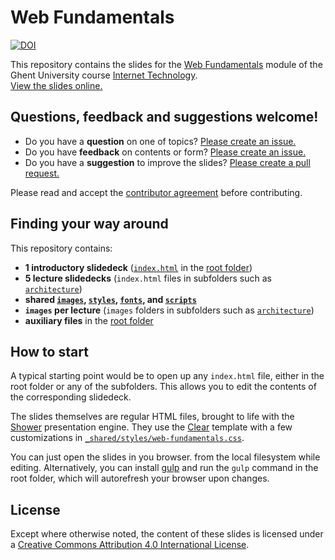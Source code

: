 # Web Fundamentals
[![DOI](https://zenodo.org/badge/49000057.svg)](https://zenodo.org/badge/latestdoi/49000057)

This repository contains the slides for the [Web Fundamentals](http://rubenverborgh.github.io/WebFundamentals/) module
of the Ghent University course [Internet Technology](http://studiegids.ugent.be/2015/EN/studiefiches/C001894.pdf).
<br>
[View the slides online.](http://rubenverborgh.github.io/WebFundamentals/)

## Questions, feedback and suggestions welcome!
- Do you have a **question** on one of topics? [Please create an issue.](https://github.com/RubenVerborgh/WebFundamentals/issues/new)
- Do you have **feedback** on contents or form? [Please create an issue.](https://github.com/RubenVerborgh/WebFundamentals/issues/new)
- Do you have a **suggestion** to improve the slides? [Please create a pull request.](https://github.com/RubenVerborgh/WebFundamentals/pulls)

Please read and accept the [contributor agreement](https://github.com/RubenVerborgh/WebFundamentals/blob/gh-pages/CONTRIBUTING.md) before contributing.

## Finding your way around
This repository contains:
- **1 introductory slidedeck** ([`index.html`](https://github.com/RubenVerborgh/WebFundamentals/blob/gh-pages/index.html) in the [root folder](https://github.com/RubenVerborgh/WebFundamentals/))
- **5 lecture slidedecks** (`index.html` files in subfolders such as [`architecture`](https://github.com/RubenVerborgh/WebFundamentals/tree/gh-pages/architecture))
- **shared [`images`](https://github.com/RubenVerborgh/WebFundamentals/tree/gh-pages/_shared/images), [`styles`](https://github.com/RubenVerborgh/WebFundamentals/tree/gh-pages/_shared/styles), [`fonts`](https://github.com/RubenVerborgh/WebFundamentals/tree/gh-pages/_shared/fonts), and [`scripts`](https://github.com/RubenVerborgh/WebFundamentals/tree/gh-pages/_shared/scripts)**
- **`images` per lecture** (`images` folders in subfolders such as [`architecture`](https://github.com/RubenVerborgh/WebFundamentals/tree/gh-pages/architecture))
- **auxiliary files** in the [root folder](https://github.com/RubenVerborgh/WebFundamentals/)

## How to start
A typical starting point would be to open up any `index.html` file, either in the root folder or any of the subfolders. This allows you to edit the contents of the corresponding slidedeck.

The slides themselves are regular HTML files, brought to life with the [Shower](https://github.com/shower/shower) presentation engine. They use the [Clear](https://github.com/RubenVerborgh/Shower-Clear) template with a few customizations in [`_shared/styles/web-fundamentals.css`](https://github.com/RubenVerborgh/WebFundamentals/blob/gh-pages/_shared/styles/web-fundamentals.css).

You can just open the slides in you browser. from the local filesystem while editing. Alternatively, you can install [gulp](http://gulpjs.com/) and run the `gulp` command in the root folder, which will autorefresh your browser upon changes.

## License
Except where otherwise noted, the content of these slides is licensed under a [Creative Commons Attribution 4.0 International License](http://creativecommons.org/licenses/by/4.0/).
